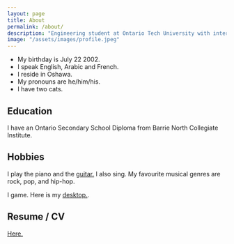 ```yaml
---
layout: page
title: About
permalink: /about/
description: "Engineering student at Ontario Tech University with interests in music and gaming."
image: "/assets/images/profile.jpeg"
---
```


- My birthday is July 22 2002.
- I speak English, Arabic and French.
- I reside in Oshawa.
- My pronouns are he/him/his.
- I have two cats.

## Education
I have an Ontario Secondary School Diploma from Barrie North Collegiate Institute.

## Hobbies
I play the piano and the [guitar.](assets/images/guitar.jpeg) I also sing. My favourite musical genres are rock, pop, and hip-hop.

I game. Here is my [desktop.](/assets/images/computer.JPG).

## Resume / CV
[Here.](/assets/documents/resume_public.pdf)